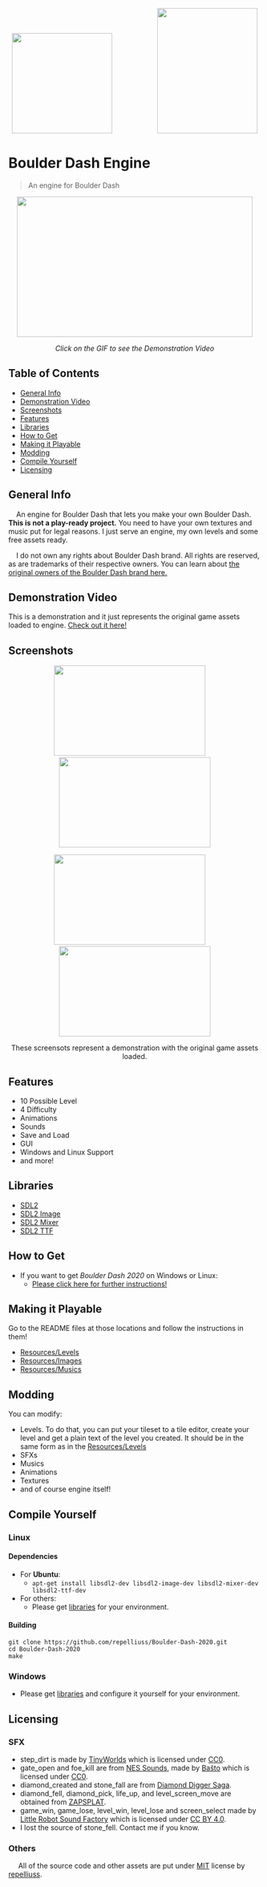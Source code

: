 <p align="center">
  <img width="200" height="200" src="https://b.allthepics.net/rpsLogo.png">&nbsp;&nbsp;&nbsp;&nbsp;&nbsp;&nbsp;&nbsp;&nbsp;&nbsp;&nbsp;&nbsp;&nbsp;&nbsp;&nbsp;&nbsp;&nbsp;&nbsp;&nbsp;&nbsp;&nbsp;&nbsp;&nbsp;&nbsp;<img width="200" height="250" src="https://b.allthepics.net/Screenshot_1.png">
</p>

# Boulder Dash Engine
> An engine for Boulder Dash

[<p align="center"><img src="https://media.giphy.com/media/eiXobdfN1XFTSwGI1s/giphy-downsized-large.gif" width="470" height="280" /></p>](https://www.youtube.com/watch?v=pzB-JUV8MwU)
<p align="center"> <i>Click on the GIF to see the Demonstration Video</i> </p>

## Table of Contents
* [General Info](#general-info)
* [Demonstration Video](#demonstration-video)
* [Screenshots](#screenshots)
* [Features](#features)
* [Libraries](#libraries)
* [How to Get](#how-to-get)
* [Making it Playable](#making-it-playable)
* [Modding](#modding)
* [Compile Yourself](#compile-yourself)
* [Licensing](#licensing)

## General Info
&nbsp;&nbsp;&nbsp;&nbsp;An engine for Boulder Dash that lets you make your own Boulder Dash. **This is not a play-ready project.** You need to have your own textures and music put for legal reasons. I just serve an engine, my own levels and some free assets ready.

&nbsp;&nbsp;&nbsp;&nbsp;I do not own any rights about Boulder Dash brand. All rights are reserved, as are trademarks of their respective owners. You can learn about [the original owners of the Boulder Dash brand here.](https://firststarsoftware.com/) 

## Demonstration Video
This is a demonstration and it just represents the original game assets loaded to engine. [Check out it here!](https://www.youtube.com/watch?v=pzB-JUV8MwU)

## Screenshots
<p align="center"><img src="https://b.allthepics.net/Hourglass.png" width="302" height="180" />&nbsp;&nbsp;&nbsp;&nbsp;&nbsp;<img src="https://b.allthepics.net/Waterquake.png" width="302" height="180" /></p>
<p align="center"><img src="https://b.allthepics.net/Pyramid.png" width="302" height="180" />&nbsp;&nbsp;&nbsp;&nbsp;&nbsp;<img src="https://b.allthepics.net/WaterClan.png" width="302" height="180" /></p>
<p align="center"> These screensots represent a demonstration with the original game assets loaded. </p>

## Features
* 10 Possible Level
* 4 Difficulty
* Animations
* Sounds
* Save and Load
* GUI
* Windows and Linux Support
* and more!

## Libraries
* [SDL2](https://www.libsdl.org/download-2.0.php)
* [SDL2 Image](https://www.libsdl.org/projects/SDL_image/)
* [SDL2 Mixer](https://www.libsdl.org/projects/SDL_mixer/)
* [SDL2 TTF](https://www.libsdl.org/projects/SDL_ttf/)

## How to Get
* If you want to get *Boulder Dash 2020* on Windows or Linux:
  * [Please click here for further instructions!](https://github.com/repelliuss/Boulder-Dash-Engine/releases/latest)

## Making it Playable
Go to the README files at those locations and follow the instructions in them!
* [Resources/Levels](Resources/Levels)
* [Resources/Images](Resources/Images)
* [Resources/Musics](Resources/Musics)

## Modding
You can modify:
* Levels. To do that, you can put your tileset to a tile editor, create your level and get a plain text of the level you created. It should be in the same form as in the [Resources/Levels](Resources/Levels)
* SFXs
* Musics
* Animations
* Textures
* and of course engine itself!

## Compile Yourself
### Linux
#### Dependencies
* For **Ubuntu**:
  * `apt-get install libsdl2-dev libsdl2-image-dev libsdl2-mixer-dev libsdl2-ttf-dev`
* For others:
  * Please get [libraries](#libraries) for your environment.
#### Building
  ```
  git clone https://github.com/repelliuss/Boulder-Dash-2020.git
  cd Boulder-Dash-2020
  make
  ```
### Windows
* Please get [libraries](#libraries) and configure it yourself for your environment.

## Licensing
### SFX
* step_dirt is made by [TinyWorlds](https://opengameart.org/users/tinyworlds) which is licensed under [CC0](https://creativecommons.org/publicdomain/zero/1.0/).
* gate_open and foe_kill are from [NES Sounds](https://opengameart.org/content/nes-sounds), made by [Baŝto](https://opengameart.org/users/ba%C5%9Dto) which is licensed under [CC0](https://creativecommons.org/publicdomain/zero/1.0/).
* diamond_created and stone_fall are from [Diamond Digger Saga](https://www.sounds-resource.com/mobile/diamonddiggersaga/).
* diamond_fell, diamond_pick, life_up, and level_screen_move are obtained from [ZAPSPLAT](https://www.zapsplat.com).
* game_win, game_lose, level_win, level_lose and screen_select made by [Little Robot Sound Factory](https://www.zapsplat.com/author/little-robot-sound-factory/) which is licensed under [CC BY 4.0](https://creativecommons.org/licenses/by/4.0/).
* I lost the source of stone_fell. Contact me if you know.

### Others
&nbsp;&nbsp;&nbsp;&nbsp; All of the source code and other assets are put under [MIT](LICENSE) license by [repelliuss](https://github.com/repelliuss).  
